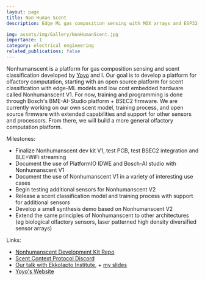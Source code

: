 ```yaml
---
layout: page
title: Non Human Scent
description: Edge ML gas composition sensing with MOX arrays and ESP32-S3

img: assets/img/Gallery/NonHumanScent.jpg
importance: 1
category: electrical engineering
related_publications: false
---
```

<p>
Nonhumanscent is a platform for gas composition sensing and scent classification developed by <a href="https://x.com/indiraschka">Yoyo</a> and I. Our goal is to develop a platform for olfactory computation, starting with an open source platform for scent classification with edge-ML models and low cost embedded hardware called Nonhumanscent V1. For now, training and programming is done through Bosch's BME-AI-Studio platform + BSEC2 firmware. We are currently working on our own scent model, training process, and open source firmware with extended capabilities and support for other sensors and processors. From there, we will build a more general olfactory computation platform.
</p>

Milestones:
<ul>
    <li>Finalize Nonhumanscent dev kit V1, test PCB, test BSEC2 integration and BLE+WiFi streaming</li>
    <li>Document the use of PlatformIO IDWE and Bosch-AI studio with Nonhumanscent V1</li>
    <li>Document the use of Nonhumanscent V1 in a variety of interesting use cases</li>
    <li>Begin testing additional sensors for Nonhumanscent V2</li>
    <li>Release a scent classification model and training process with support for additional sensors</li>
    <li>Develop a smell synthesis demo based on Nonhumanscent V2</li>
    <li>Extend the same principles of Nonhumanscent to other architectures (eg biological olfactory sensors, laser patterned high density diversified sensor arrays)</li>
</ul>

Links:
<ul>
    <li><a href="https://github.com/eigenlucy/nonhumanscent">Nonhumanscent Development Kit Repo</a></li>
    <li><a href="https://discord.gg/tbhCAQAkI">Scent Context Protocol Discord</a></li>
    <li><a href="github.com/eigenlucy/spacebridgehabpcb">Our talk with Ekkolapto Institute</a>, +  <a href="https://www.canva.com/design/DAGnQGNMuGc/b8vL6VtUkKiBRz_qd41CMA/edit?utm_content=DAGnQGNMuGc&utm_campaign=designshare&utm_medium=link2&utm_source=sharebutton">my slides</a></li>
    <li><a href="https://yoyo.cat/">Yoyo's Website</a></li>
</ul>
